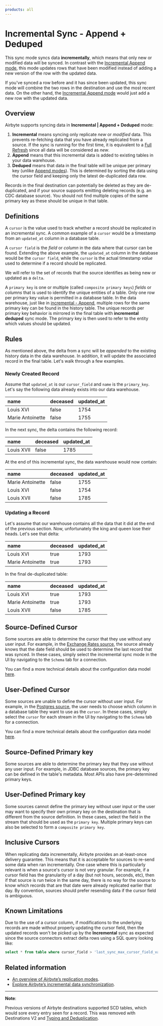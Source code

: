 ```yaml
---
products: all
---
```


# Incremental Sync - Append + Deduped

This sync mode syncs data **incrementally**, which means that only new or modified data will be synced. In contrast with the [Incremental Append mode](./incremental-append.md), this mode updates rows that have been modified instead of adding a new version of the row with the updated data. 

If you've synced a row before and it has since been updated, this sync mode will combine the two rows in the destination and use the most recent data. On the other hand, the [Incremental Append mode](./incremental-append.md) would just add a new row with the updated data.

## Overview

Airbyte supports syncing data in **Incremental | Append + Deduped** mode:

1. **Incremental** means syncing only replicate _new_ or _modified_ data. This prevents re-fetching data that you have already replicated from a source. If the sync is running for the first time, it is equivalent to a [Full Refresh](full-refresh-append.md) since all data will be considered as _new_.
2. **Append** means that this incremental data is added to existing tables in your data warehouse.
3. **Deduped** means that data in the final table will be unique per primary key \(unlike [Append modes](incremental-append.md)\). This is determined by sorting the data using the cursor field and keeping only the latest de-duplicated data row.

Records in the final destination can potentially be deleted as they are de-duplicated, and if your source supports emitting deleting records (e.g. an CDC database source). You should not find multiple copies of the same primary key as these should be unique in that table.

## Definitions

A `cursor` is the value used to track whether a record should be replicated in an incremental sync. A common example of a `cursor` would be a timestamp from an `updated_at` column in a database table.

A `cursor field` is the _field_ or _column_ in the data where that cursor can be found. Extending the above example, the `updated_at` column in the database would be the `cursor field`, while the `cursor` is the actual timestamp _value_ used to determine if a record should be replicated.

We will refer to the set of records that the source identifies as being new or updated as a `delta`.

A `primary key` is one or multiple \(called `composite primary keys`\) _fields_ or _columns_ that is used to identify the unique entities of a table. Only one row per primary key value is permitted in a database table. In the data warehouse, just like in [incremental - Append](incremental-append.md), multiple rows for the same primary key can be found in the history table. The unique records per primary key behavior is mirrored in the final table with **incremental deduped** sync mode. The primary key is then used to refer to the entity which values should be updated.

## Rules

As mentioned above, the delta from a sync will be _appended_ to the existing history data in the data warehouse. In addition, it will update the associated record in the final table. Let's walk through a few examples.

### Newly Created Record

Assume that `updated_at` is our `cursor_field` and `name` is the `primary_key`. Let's say the following data already exists into our data warehouse.

| name             | deceased | updated_at |
| :--------------- | :------- | :--------- |
| Louis XVI        | false    | 1754       |
| Marie Antoinette | false    | 1755       |

In the next sync, the delta contains the following record:

| name      | deceased | updated_at |
| :-------- | :------- | :--------- |
| Louis XVII | false    | 1785       |

At the end of this incremental sync, the data warehouse would now contain:

| name             | deceased | updated_at |
| :--------------- | :------- | :--------- |
| Marie Antoinette | false    | 1755       |
| Louis XVI        | false    | 1754       |
| Louis XVII       | false    | 1785       |

### Updating a Record

Let's assume that our warehouse contains all the data that it did at the end of the previous section. Now, unfortunately the king and queen lose their heads. Let's see that delta:

| name             | deceased | updated_at |
| :--------------- | :------- | :--------- |
| Louis XVI        | true     | 1793       |
| Marie Antoinette | true     | 1793       |

In the final de-duplicated table:

| name             | deceased | updated_at |
| :--------------- | :------- | :--------- |
| Louis XVI        | true     | 1793       |
| Marie Antoinette | true     | 1793       |
| Louis XVII       | false    | 1785       |

## Source-Defined Cursor

Some sources are able to determine the cursor that they use without any user input. For example, in the [Exchange Rates source](/integrations/sources/exchange-rates/), the source already knows that the date field should be used to determine the last record that was synced. In these cases, simply select the incremental sync mode in the UI by navigating to the `Schema` tab for a connection.

You can find a more technical details about the configuration data model [here](../../../understanding-airbyte/airbyte-protocol.md#catalog).

## User-Defined Cursor

Some sources are unable to define the cursor without user input. For example, in the [Postgres source](/integrations/sources/postgres), the user needs to choose which column in a database table they want to use as the `cursor`. In these cases, simply select the `cursor` for each stream in the UI by navigating to the `Schema` tab for a connection.

You can find a more technical details about the configuration data model [here](../../../understanding-airbyte/airbyte-protocol.md#catalog).

## Source-Defined Primary key

Some sources are able to determine the primary key that they use without any user input. For example, in JDBC database sources, the primary key can be defined in the table's metadata. Most APIs also have pre-determined primary keys.

## User-Defined Primary key

Some sources cannot define the primary key without user input or the user may want to specify their own primary key on the destination that is different from the source definition. In these cases, select the field in the stream that should be used as the `primary key`. Multiple primary keys can also be selected to form a `composite primary key`.

## Inclusive Cursors

When replicating data incrementally, Airbyte provides an at-least-once delivery guarantee. This means that it is acceptable for sources to re-send some data when ran incrementally. One case where this is particularly relevant is when a source's cursor is not very granular. For example, if a cursor field has the granularity of a day \(but not hours, seconds, etc\), then if that source is run twice in the same day, there is no way for the source to know which records that are that date were already replicated earlier that day. By convention, sources should prefer resending data if the cursor field is ambiguous.

## Known Limitations

Due to the use of a cursor column, if modifications to the underlying records are made without properly updating the cursor field, then the updated records won't be picked up by the **Incremental** sync as expected since the source connectors extract delta rows using a SQL query looking like:

```sql
select * from table where cursor_field > 'last_sync_max_cursor_field_value'
```

## Related information

- [An overview of Airbyte’s replication modes](https://airbyte.com/blog/understanding-data-replication-modes).
- [Explore Airbyte’s incremental data synchronization](https://airbyte.com/tutorials/incremental-data-synchronization).

---

**Note**:

Previous versions of Airbyte destinations supported SCD tables, which would sore every entry seen for a record. This was removed with Destinations V2 and [Typing and Deduplication](../typing-deduping.md).
